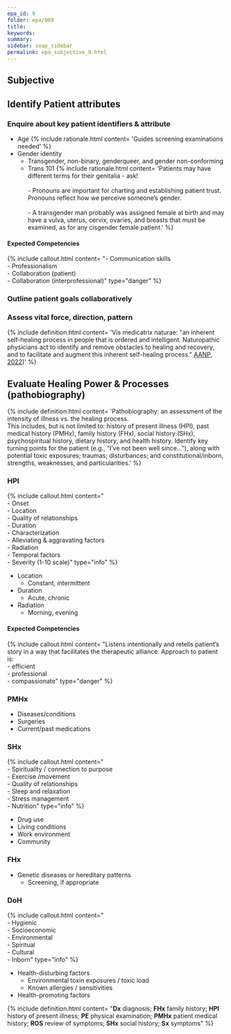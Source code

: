 ```yaml
---
epa_id: 9
folder: epa/009
title: 
keywords: 
summary: 
sidebar: soap_sidebar
permalink: epa_subjective_9.html
---
```

## Subjective
## Identify Patient attributes

### Enquire about key patient identifiers & attribute
- Age
  {% include rationale.html content= 'Guides screening examinations needed' %}
- Gender identity
  - Transgender, non-binary, genderqueer, and gender non-conforming 
  - Trans 101
    {% include rationale.html content= 'Patients may have different terms for their genitalia - ask!<br><br>- Pronouns are important for charting and establishing patient trust. Pronouns reflect how we perceive someone’s gender.<br><br>- A transgender man probably was assigned female at birth and may have a vulva, uterus, cervix, ovaries, and breasts that must be examined, as for any cisgender female patient.' %}

#### Expected Competencies
{% include callout.html content= "- Communication skills<br>- Professionalism<br>- Collaboration (patient)<br>- Collaboration (interprofessional)" type="danger" %}

### Outline patient goals collaboratively

### Assess vital force, direction, pattern
{% include definition.html content= 'Vis medicatrix naturae: "an inherent self-healing process in people that is ordered and intelligent. Naturopathic physicians act to identify and remove obstacles to healing and recovery, and to facilitate and augment this inherent self-healing process." [AANP, 2022](https://naturopathic.org/page/PrinciplesNaturopathicMedicine?&hhsearchterms=%22vis+and+medicatrix+and+naturae%22))' %}

  
## Evaluate Healing Power & Processes (pathobiography)
{% include definition.html content= 'Pathobiography: an assessment of the intensity of illness vs. the healing process.<br> This includes, but is not limited to: history of present illness (HPI), past medical history (PMHx), family history (FHx), social history (SHx), psychospiritual history, dietary history, and  health history. Identify key turning points for the patient (e.g., “I’ve  not  been well since…”), along with potential toxic exposures; traumas; disturbances; and constitutional/inborn, strengths, weaknesses, and particularities.' %}

### HPI
 {% include callout.html content="<br>- Onset<br> - Location<br> - Quality of relationships<br> - Duration<br> - Characterization<br> - Alleviating & aggravating factors<br> - Radiation<br> - Temporal factors<br> - Severity (1-10 scale)" type="info" %}
- Location
  - Constant, intermittent
- Duration
  - Acute, chronic
- Radiation
  - Morning, evening

#### Expected Competencies
{% include callout.html content= "Listens intentionally and retells patient’s story in a way that facilitates the therapeutic alliance. Approach to patient is:<br>- efficient<br>- professional<br>- compassionate" type="danger" %}

### PMHx
- Diseases/conditions
- Surgeries
- Current/past medications

### SHx
 {% include callout.html content="<br>- Spirituality / connection to purpose<br> - Exercise /movement<br> - Quality of relationships<br> - Sleep and relaxation<br> - Stress management<br> - Nutrition" type="info" %}
- Drug use
- Living conditions
- Work environment
- Community

### FHx
- Genetic diseases or hereditary patterns
  - Screening, if appropriate

### DoH
{% include callout.html content="<br>- Hygienic<br>- Socioeconomic<br>- Environmental<br>- Spiritual<br>- Cultural<br>- Inborn" type="info" %}
- Health-disturbing factors
  - Environmental toxin exposures / toxic load 
  - Known allergies / sensitivities
- Health-promoting factors

{% include definition.html content= "**Dx** diagnosis; **FHx** family history; **HPI** history of present illness; **PE** physical examination; **PMHx** patient medical history; **ROS** review of symptoms; **SHx** social history; **Sx** symptoms" %}
